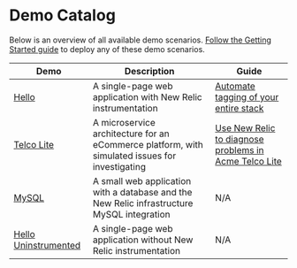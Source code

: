 # Demo Catalog

Below is an overview of all available demo scenarios.
[Follow the Getting Started guide](../GETTING_STARTED.md) to deploy any of these demo scenarios.

| Demo | Description | Guide |
|---|---|---|
| [Hello](hello/README.md) | A single-page web application with New Relic instrumentation | [Automate tagging of your entire stack](https://developer.newrelic.com/automate-workflows/automated-tagging) |  
| [Telco Lite](telco_lite/README.md) | A microservice architecture for an eCommerce platform, with simulated issues for investigating | [Use New Relic to diagnose problems in Acme Telco Lite](https://developer.newrelic.com/automate-workflows/diagnose-problems) |
| [MySQL](mysql/README.md) | A small web application with a database and the New Relic infrastructure MySQL integration | N/A |
| [Hello Uninstrumented](hello-uninstrumented/README.md) | A single-page web application without New Relic instrumentation | N/A |
